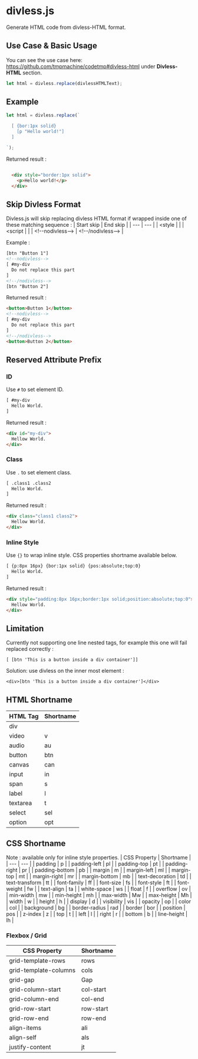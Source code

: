 # divless.js
Generate HTML code from divless-HTML format.

## Use Case & Basic Usage
You can see the use case here: https://github.com/tmpmachine/codetmp#divless-html under **Divless-HTML** section.
```javascript
let html = divless.replace(divlessHTMLText);
```

## Example
```javascript
let html = divless.replace(`

  [ {bor:1px solid}
    [p "Hello world!"]
  ]

`);
```
Returned result :
```html

  <div style="border:1px solid">
    <p>Hello world!</p>
  </div>

```

## Skip Divless Format
Divless.js will skip replacing divless HTML format if wrapped inside one of these matching sequence :
| Start skip | End skip |
| --- | --- |
| <style	 | </style> |
| <script	 | </script> |
| &lt;!--nodivless--> | &lt;!--/nodivless--> |

Example :
```html
[btn "Button 1"]
<!--nodivless-->
[ #my-div
  Do not replace this part
]
<!--/nodivless-->
[btn "Button 2"]
```
Returned result :
```html
<button>Button 1</button>
<!--nodivless-->
[ #my-div
  Do not replace this part
]
<!--/nodivless-->
<button>Button 2</button>
```

## Reserved Attribute Prefix
### ID
Use `#` to set element ID.
```html
[ #my-div
  Hello World.
]
```
Returned result :
```html
<div id="my-div">
  Hellow World.
</div>
```

### Class
Use `.` to set element class.
```html
[ .class1 .class2
  Hello World.
]
```
Returned result :
```html
<div class="class1 class2">
  Hellow World.
</div>
```

### Inline Style
Use `{}` to wrap inline style. CSS properties shortname available below.
```html
[ {p:8px 16px} {bor:1px solid} {pos:absolute;top:0} 
  Hello World.
]
```
Returned result :
```html
<div style="padding:8px 16px;border:1px solid;position:absolute;top:0">
  Hellow World.
</div>
```

## Limitation
Currently not supporting one line nested tags, for example this one will fail replaced correctly :
```
[ [btn 'This is a button inside a div container']]
```
Solution: use divless on the inner most element :
```
<div>[btn 'This is a button inside a div container']</div>
```

## HTML Shortname
| HTML Tag | Shortname |
| --- | --- |
| div	 |  |
| video	 | v |
| audio	 | au |
| button	 | btn |
| canvas	 | can |
| input	 | in |
| span	 | s |
| label	 | l |
| textarea	 | t |
| select	 | sel |
| option	 | opt |

## CSS Shortname
Note : available only for inline style properties.
| CSS Property | Shortname |
| --- | --- |
| padding	 | p |
| padding-left	 | pl |
| padding-top	 | pt |
| padding-right	 | pr |
| padding-bottom	 | pb |
| margin	 | m |
| margin-left	 | ml |
| margin-top	 | mt |
| margin-right	 | mr |
| margin-bottom	 | mb |
| text-decoration	 | td |
| text-transform	 | tt |
| font-family	 | ff |
| font-size	 | fs |
| font-style	 | ft |
| font-weight	 | fw |
| text-align	 | ta |
| white-space	 | ws |
| float	 | f |
| overflow	 | ov |
| min-width	 | mw |
| min-height	 | mh |
| max-width	 | Mw |
| max-height	 | Mh |
| width	 | w |
| height	 | h |
| display	 | d |
| visibility	 | vis |
| opacity	 | op |
| color	 | col |
| background	 | bg |
| border-radius	 | rad |
| border	 | bor |
| position	 | pos |
| z-index	 | z |
| top	 | t |
| left	 | l |
| right	 | r |
| bottom	 | b |
| line-height	 | lh |

### Flexbox / Grid
| CSS Property | Shortname |
|---|---|
| grid-template-rows	 | rows |
| grid-template-columns	 | cols |
| grid-gap	 | Gap |
| grid-column-start	 | col-start |
| grid-column-end	 | col-end |
| grid-row-start	 | row-start |
| grid-row-end	 | row-end |
| align-items | ali |
| align-self | als |
| justify-content | jt |
